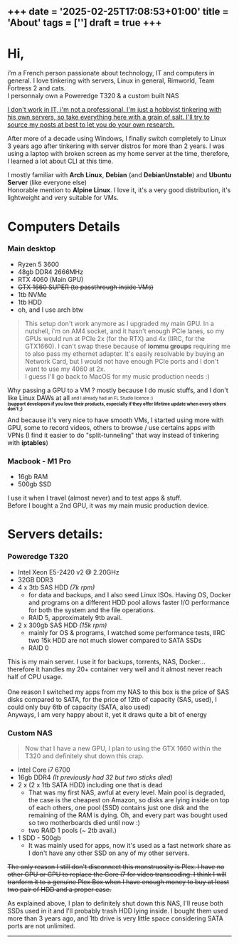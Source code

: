 +++
date = '2025-02-25T17:08:53+01:00'
title = 'About'
tags = ['']
draft = true
+++
---

# Hi,
i'm a French person passionate about technology, IT and computers in general.
I love tinkering with servers, Linux in general, Rimworld, Team Fortress 2 and cats.<br>
I personnaly own a Poweredge T320 & a custom built NAS

<u>I don't work in IT, i'm not a professional, I'm just a hobbyist tinkering with his own servers, so take everything here with a grain of salt. I'll try to source my posts at best to let you do your own research.</u>

After more of a decade using Windows, I finally switch completely to Linux 3 years ago after tinkering with server distros for more than 2 years. I was using a laptop with broken screen as my home server at the time, therefore, I learned a lot about CLI at this time.

I mostly familiar with **Arch Linux**, **Debian** (and **DebianUnstable**) and **Ubuntu Server** (like everyone else)<br>
Honorable mention to **Alpine Linux**. I love it, it's a very good distribution, it's lightweight and very suitable for VMs.

# Computers Details
### Main desktop
- Ryzen 5 3600
- 48gb DDR4 2666MHz
- RTX 4060 (Main GPU)
- ~~GTX 1660 SUPER (to passthrough inside VMs)~~
- 1tb NVMe
- 1tb HDD
- oh, and I use arch btw

> This setup don't work anymore as I upgraded my main GPU. In a nutshell, i'm on AM4 socket, and it hasn't enough PCIe lanes, so my GPUs would run at PCIe 2x (for the RTX) and 4x (IIRC, for the GTX1660). I can't swap these because of **iommu groups** requiring me to also pass my ethernet adapter. It's easily resolvable by buying an Network Card, but I would not have enough PCIe ports and I don't want to use my 4060 at 2x.<br>
> I guess I'll go back to MacOS for my music production needs :)

Why passing a GPU to a VM ? mostly because I do music stuffs, and I don't like Linux DAWs at all <sub><sup>and I already had an FL Studio licence :)<br>
**(support developers if you love their products, especially if they offer lifetime update when every others don't ;)** <br><br></sub></sup>
And because it's very nice to have smooth VMs, I started using more with GPU, some to record videos, others to browse / use certains apps with VPNs (I find it easier to do "split-tunneling" that way instead of tinkering with **iptables**)

### Macbook - M1 Pro
- 16gb RAM
- 500gb SSD

I use it when I travel (almost never) and to test apps & stuff.<br>
Before I bought a 2nd GPU, it was my main music production device.

# Servers details:
### Poweredge T320
- Intel Xeon E5-2420 v2 @ 2.20GHz
- 32GB DDR3
- 4 x 3tb SAS HDD *(7k rpm)*
  - for data and backups, and I also seed Linux ISOs. Having OS, Docker and programs on a different HDD pool allows faster I/O performance for both the system and the file operations.
  - RAID 5, approximately 9tb avail.
- 2 x 300gb SAS HDD *(15k rpm)*
  - mainly for OS & programs, I watched some performance tests, IIRC two 15k HDD are not much slower compared to SATA SSDs
  - RAID 0

This is my main server. I use it for backups, torrents, NAS, Docker... therefore it handles my 20+ container very well and it almost never reach half of CPU usage.<br><br>
One reason I switched my apps from my NAS to this box is the price of SAS disks compared to SATA, for the price of 12tb of capacity (SAS, used), I could only buy 6tb of capacity (SATA, also used)<br>
Anyways, I am very happy about it, yet it draws quite a bit of energy
  
### Custom NAS
> Now that I have a new GPU, I plan to using the GTX 1660 within the T320 and definitely shut down this crap.

- Intel Core i7 6700
- 16gb DDR4 *(It previously had 32 but two sticks died)*
- 2 x (2 x 1tb SATA HDD) including one that is dead
  - That was my first NAS, awful at every level. Main pool is degraded, the case is the cheapest on Amazon, so disks are lying inside on top of each others, one pool (SSD) contains just one disk and the remaining of the RAM is dying. Oh, and every part was bought used so two motherboards died until now :)
  - two RAID 1 pools (~ 2tb avail.)
- 1 SDD - 500gb
  - It was mainly used for apps, now it's used as a fast network share as I don't have any other SSD on any of my other servers.
  
  
~~The only reason I still don't disconnect this monstruosity is Plex. I have no other GPU or CPU to replace the Core i7 for video transcoding. I think I will tranform it to a genuine Plex Box when I have enough money to buy at least two pair of HDD and a proper case.~~

As explained above, I plan to definitely shut down this NAS, I'll reuse both SSDs used in it and I'll probably trash HDD lying inside. I bought them used more than 3 years ago, and 1tb drive is very little space considering SATA ports are not unlimited.

---
